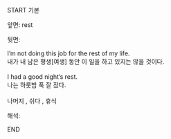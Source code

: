 START
기본

앞면:
rest


뒷면:
<div><div>I’m not doing this job for the rest of my life. </div><div>내가 내 남은 평생[여생] 동안 이 일을 하고 있지는 않을 것이다.</div></div><div><br></div><div><div>I had a good night’s rest. </div><div>나는 하룻밤 푹 잘 잤다.</div></div><div><br></div><div>나머지 , 쉬다 , 휴식</div>


해석:
<!--ID: 1746614454564-->
END